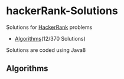 # hackerRank-Solutions
Solutions for [HackerRank](https://www.hackerrank.com/) problems

- [Algorithms](https://github.com/5hiv4/hackerRank-Solutions/tree/master/Algorithms)(12/370 Solutions)

Solutions are coded using Java8

## Algorithms



